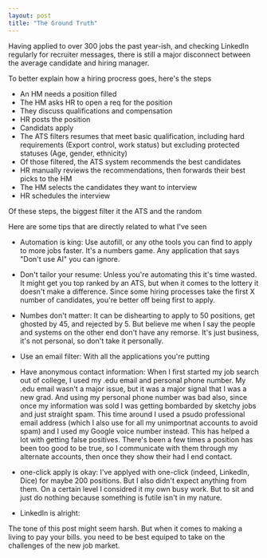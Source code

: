 ```yaml
---
layout: post
title: "The Ground Truth"
---
```


Having applied to over 300 jobs the past year-ish, and checking LinkedIn regularly for recruiter messages, there is still a major disconnect between the average candidate and hiring manager.

To better explain how a hiring procress goes, here's the steps

- An HM needs a position filled
- The HM asks HR to open a req for the position
- They discuss qualifications and compensation
- HR posts the position
- Candidats apply
- The ATS filters resumes that meet basic qualification, including hard requirements (Export control, work status) but excluding protected statuses (Age, gender, ethnicity)
- Of those filtered, the ATS system recommends the best candidates
- HR manually reviews the recommendations, then forwards their best picks to the HM
- The HM selects the candidates they want to interview
- HR schedules the interview

Of these steps, the biggest filter it the ATS and the random 

Here are some tips that are directly related to what I've seen
- Automation is king: Use autofill, or any othe tools you can find to apply to more jobs faster. It's a numbers game. Any application that says "Don't use AI" you can ignore.

- Don't tailor your resume: Unless you're automating this it's time wasted. It might get you top ranked by an ATS, but when it comes to the lottery it doesn't make a difference. Since some hiring processes take the first X number of candidates, you're better off being first to apply.

- Numbes don't matter: It can be dishearting to apply to 50 positions, get ghosted by 45, and rejected by 5. But believe me when I say the people and systems on the other end don't have any remorse. It's just business, it's not personal, so don't take it personally.

- Use an email filter: With all the applications you're putting 

- Have anonymous contact information: When I first started my job search out of college, I used my .edu email and personal phone number. My .edu email wasn't a major issue, but it was a major signal that I was a new grad. And using my personal phone number was bad also, since once my information was sold I was getting bombarded by sketchy jobs and just straight spam. This time around I used a psudo professional email address (which I also use for all my unimportnat accounts to avoid spam) and I used my Google voice number instead. This has helped a lot with getting false positives. There's been a few times a position has been too good to be true, so I communicate with them through my alternate accounts, then once they show their had I end contact.

- one-click apply is okay: I've applyed with one-click (indeed, LinkedIn, Dice) for maybe 200 positions. But I also didn't expect anything from them. On a certain level I considred it my own busy work. But to sit and just do nothing because something is futile isn't in my nature.

- LinkedIn is alright: 

The tone of this post might seem harsh. But when it comes to making a living to pay your bills. you need to be best equiped to take on the challenges of the new job market.